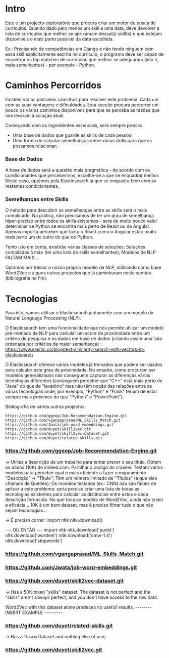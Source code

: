 # Intro

Este é um projecto exploratório que procura criar um motor de busca de curriculos. Quando dado pelo menos um skill e uma data, deve devolver a lista de curriculos que melhor se aprixamam dessa(s) skill(s) e que estejam disponíveis o mais perto possível da data escolhida.

Ex.: Precisando de competências em Django e não tendo ninguem com essa skill explicitamente escrita no curriculo, o programa deve ser capaz de encontrar os top matches de curriculos que melhor se adequaram (isto é, mais semelhantes) - por exemplo - Python.

# Caminhos Percorridos

Existem vários possíveis caminhos para resolver este problema. Cada um com as suas vantagens e dificuldades. Esta secção procura percorrer um pouco os vários caminhos disponíveis para que se perceba as razões que nos levaram à solução atual.

Começando com os ingredientes essenciais, será sempre preciso:
 - Uma base de dados que guarde as skills de cada pessoa;
 - Uma forma de calcular semelhanças entre várias skills para que as possamos relacionar;


### Base de Dados
A base de dados será a questão mais pragmática - de acordo com as condicionantes que percebermos, escolhe-se a que se enquadrar melhor.
Neste caso, optámos pela Elasticsearch já que se enquadra bem com as restantes condicionantes.

### Semelhanças entre Skills
O método para descobrir as semelhanças entre as skills será o mais complicado. Na prática, não precisamos de ter um grau de semelhança hiper-preciso entre todos os skills existentes - será de muito pouco valor determinar se Python se encontra mais perto de React ou de Angular. Apenas importa perceber que tanto o React como o Angular estão muito mais perto um do outro do que de Python.

Tento isto em conta, existirão várias classes de soluções:
    Soluções compiladas à mão (ter uma lista de skills semelhantes);
    Modelos de NLP
    FALTAM MAIS....

Optámos por treinar o nosso próprio modelo de NLP, utilizando como base Word2Vec e alguns outros projectos que já caminharam neste sentido (bibliografia no fim).

# Tecnologias
Para isto, vamos utilizar o Elasticsearch juntamente com um modelo de Natural Language Processing (NLP).

O Elasticsearch tem uma funcionalidade que nos permite utilizar um modelo pré-treinado de NLP para calcular um score de próximidade entre um critério de pesquisa e os dados em base de dados (criando assim uma lista ordenada por critérios de maior semelhança) : https://www.elastic.co/blog/text-similarity-search-with-vectors-in-elasticsearch

O Elasticsearch oferece vários modelos já treinados que podem ser usados para calcular este grau de próximidade. No entanto, como procuram ser modelos generalizados não conseguem capturar as diferenças várias tecnologias diferentes (conseguem perceber que "C++" está mais perto de "Java" do que de "lavatório" mas não têm noção das relações entre as várias tecnologias onde, por exemplo, "Python" e "Flask" teriam de estar sempre mais próximos do que "Python" e "PowerPoint").






Bibliografia de vários outros projectos:

    https://github.com/ggeop/Job-Recommendation-Engine.git
    https://github.com/vgangaprasad/ML_Skills_Match.git
    https://github.com/Jwata/job-word-embeddings.git
    https://github.com/duyet/skill2vec.git
    https://github.com/duyet/skill2vec-dataset.git
    https://github.com/duyet/related-skills.git


###     https://github.com/ggeop/Job-Recommendation-Engine.git

-> Utiliza a descrição de um trabalho para tentar prever o seu título.
Obtém os dados (10K) do indeed.com.
Partilhar o código do crawler.
Testam vários modelos para perceber qual o mais eficiente a fazer o mapeamento "Descrição" -> "Título";
Têm um número limitado de "Títulos" (a que eles chamam de Queries);
Os modelos testados (ex.: CNN) não são fáceis de aplicar a este problema: seria preciso criar uma lista de todas as tecnologias existentes para calcular as distâncias entre estas e cada descrição fornecida.
No que toca ao modelo de Word2Vec, ainda não testei a eficácia... 10K é um bom dataset, mas é preciso filtrar tudo o que não sejam tecnologias...

-> É preciso correr:
import nltk
nltk.download()

--- OU ENTÃO ---
import nltk
nltk.download('punkt')
nltk.download('wordnet')
nltk.download('omw-1.4')
nltk.download('stopwords')


###     https://github.com/vgangaprasad/ML_Skills_Match.git

###    https://github.com/Jwata/job-word-embeddings.git



###    https://github.com/duyet/skill2vec-dataset.git
-> Has a 50K token "skills" dataset. The dataset is not perfect and the "skills" aren't allways perfect, and you don't have access to the raw data.

Word2Vec with this dataset alone prodeces no usefull results.
-------- INSERT EXAMPLE ---------

###    https://github.com/duyet/related-skills.git
-> Has a 1k raw Dataset and nothing else of use;

###    https://github.com/duyet/skill2vec.git